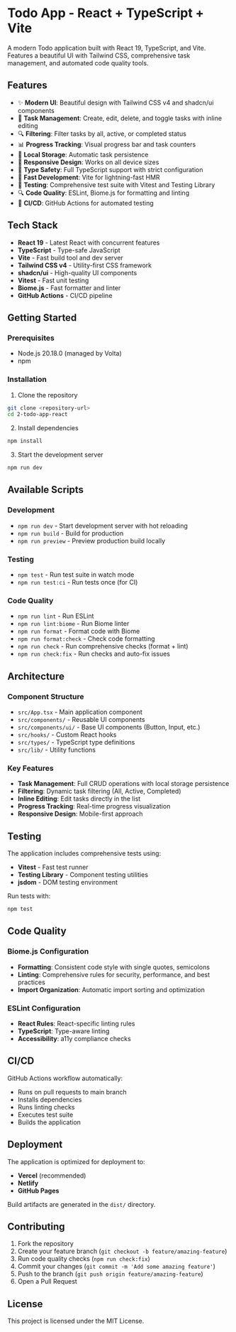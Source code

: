 # Todo App - React + TypeScript + Vite

A modern Todo application built with React 19, TypeScript, and Vite. Features a beautiful UI with Tailwind CSS, comprehensive task management, and automated code quality tools.

## Features

- ✨ **Modern UI**: Beautiful design with Tailwind CSS v4 and shadcn/ui components
- 📝 **Task Management**: Create, edit, delete, and toggle tasks with inline editing
- 🔍 **Filtering**: Filter tasks by all, active, or completed status
- 📊 **Progress Tracking**: Visual progress bar and task counters
- 💾 **Local Storage**: Automatic task persistence
- 🎨 **Responsive Design**: Works on all device sizes
- 🔧 **Type Safety**: Full TypeScript support with strict configuration
- 🚀 **Fast Development**: Vite for lightning-fast HMR
- 🧪 **Testing**: Comprehensive test suite with Vitest and Testing Library
- 🔍 **Code Quality**: ESLint, Biome.js for formatting and linting
- 🚀 **CI/CD**: GitHub Actions for automated testing

## Tech Stack

- **React 19** - Latest React with concurrent features
- **TypeScript** - Type-safe JavaScript
- **Vite** - Fast build tool and dev server
- **Tailwind CSS v4** - Utility-first CSS framework
- **shadcn/ui** - High-quality UI components
- **Vitest** - Fast unit testing
- **Biome.js** - Fast formatter and linter
- **GitHub Actions** - CI/CD pipeline

## Getting Started

### Prerequisites

- Node.js 20.18.0 (managed by Volta)
- npm

### Installation

1. Clone the repository
```bash
git clone <repository-url>
cd 2-todo-app-react
```

2. Install dependencies
```bash
npm install
```

3. Start the development server
```bash
npm run dev
```

## Available Scripts

### Development
- `npm run dev` - Start development server with hot reloading
- `npm run build` - Build for production
- `npm run preview` - Preview production build locally

### Testing
- `npm test` - Run test suite in watch mode
- `npm run test:ci` - Run tests once (for CI)

### Code Quality
- `npm run lint` - Run ESLint
- `npm run lint:biome` - Run Biome linter
- `npm run format` - Format code with Biome
- `npm run format:check` - Check code formatting
- `npm run check` - Run comprehensive checks (format + lint)
- `npm run check:fix` - Run checks and auto-fix issues

## Architecture

### Component Structure
- `src/App.tsx` - Main application component
- `src/components/` - Reusable UI components
- `src/components/ui/` - Base UI components (Button, Input, etc.)
- `src/hooks/` - Custom React hooks
- `src/types/` - TypeScript type definitions
- `src/lib/` - Utility functions

### Key Features
- **Task Management**: Full CRUD operations with local storage persistence
- **Filtering**: Dynamic task filtering (All, Active, Completed)
- **Inline Editing**: Edit tasks directly in the list
- **Progress Tracking**: Real-time progress visualization
- **Responsive Design**: Mobile-first approach

## Testing

The application includes comprehensive tests using:
- **Vitest** - Fast test runner
- **Testing Library** - Component testing utilities
- **jsdom** - DOM testing environment

Run tests with:
```bash
npm test
```

## Code Quality

### Biome.js Configuration
- **Formatting**: Consistent code style with single quotes, semicolons
- **Linting**: Comprehensive rules for security, performance, and best practices
- **Import Organization**: Automatic import sorting and optimization

### ESLint Configuration
- **React Rules**: React-specific linting rules
- **TypeScript**: Type-aware linting
- **Accessibility**: a11y compliance checks

## CI/CD

GitHub Actions workflow automatically:
- Runs on pull requests to main branch
- Installs dependencies
- Runs linting checks
- Executes test suite
- Builds the application

## Deployment

The application is optimized for deployment to:
- **Vercel** (recommended)
- **Netlify**
- **GitHub Pages**

Build artifacts are generated in the `dist/` directory.

## Contributing

1. Fork the repository
2. Create your feature branch (`git checkout -b feature/amazing-feature`)
3. Run code quality checks (`npm run check:fix`)
4. Commit your changes (`git commit -m 'Add some amazing feature'`)
5. Push to the branch (`git push origin feature/amazing-feature`)
6. Open a Pull Request

## License

This project is licensed under the MIT License.

